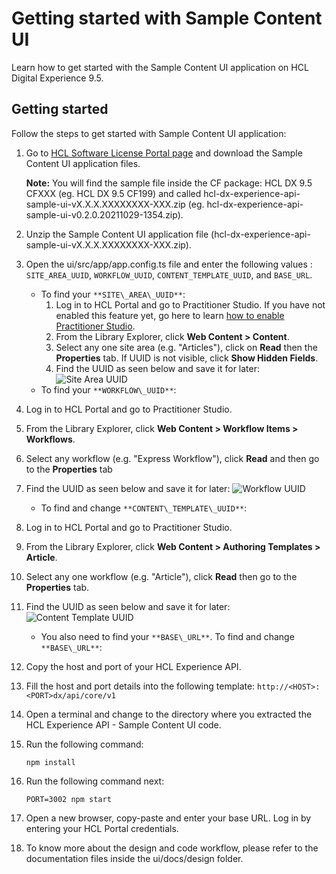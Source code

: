 # Getting started with Sample Content UI

Learn how to get started with the Sample Content UI application on HCL Digital Experience 9.5.

## Getting started

Follow the steps to get started with Sample Content UI application:

1.  Go to [HCL Software License Portal page](https://www.hcltech.com/software/support/release) and download the Sample Content UI application files.

    **Note:** You will find the sample file inside the CF package: HCL DX 9.5 CFXXX \(eg. HCL DX 9.5 CF199\) and called hcl-dx-experience-api-sample-ui-vX.X.X.XXXXXXXX-XXX.zip \(eg. hcl-dx-experience-api-sample-ui-v0.2.0.20211029-1354.zip\).

2.  Unzip the Sample Content UI application file \(hcl-dx-experience-api-sample-ui-vX.X.X.XXXXXXXX-XXX.zip\).
3.  Open the ui/src/app/app.config.ts file and enter the following values : `SITE_AREA_UUID`, `WORKFLOW_UUID`, `CONTENT_TEMPLATE_UUID`, and `BASE_URL`.
    -   To find your `**SITE\_AREA\_UUID**`:
        1.  Log in to HCL Portal and go to Practitioner Studio. If you have not enabled this feature yet, go here to learn [how to enable Practitioner Studio](../practitioner_studio/enable_prac_studio.md).
        2.  From the Library Explorer, click **Web Content \> Content**.
        3.  Select any one site area \(e.g. "Articles"\), click on **Read** then the **Properties** tab. If UUID is not visible, click **Show Hidden Fields**.
        4.  Find the UUID as seen below and save it for later: ![Site Area UUID](SITE_AREA_UUID.png)
    -   To find your `**WORKFLOW\_UUID**`:

1.  Log in to HCL Portal and go to Practitioner Studio.
2.  From the Library Explorer, click **Web Content \> Workflow Items \> Workflows**.
3.  Select any workflow \(e.g. "Express Workflow"\), click **Read** and then go to the **Properties** tab
4.  Find the UUID as seen below and save it for later: ![Workflow UUID](WORKFLOW_UUID.png)
    -   To find and change `**CONTENT\_TEMPLATE\_UUID**`:

1.  Log in to HCL Portal and go to Practitioner Studio.
2.  From the Library Explorer, click **Web Content \> Authoring Templates \> Article**.
3.  Select any one workflow \(e.g. "Article"\), click **Read** then go to the **Properties** tab.
4.  Find the UUID as seen below and save it for later: ![Content Template UUID](CONTENT_TEMPLATE_UUID.png)
    -   You also need to find your `**BASE\_URL**`. To find and change `**BASE\_URL**`:

1.  Copy the host and port of your HCL Experience API.
2.  Fill the host and port details into the following template: `http://<HOST>:<PORT>dx/api/core/v1`
4.  Open a terminal and change to the directory where you extracted the HCL Experience API - Sample Content UI code.
5.  Run the following command:

    ```
    npm install
    ```

6.  Run the following command next:

    ```
    PORT=3002 npm start
    ```

7.  Open a new browser, copy-paste and enter your base URL. Log in by entering your HCL Portal credentials.
8.  To know more about the design and code workflow, please refer to the documentation files inside the ui/docs/design folder.


